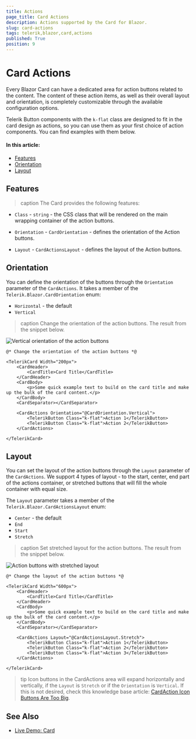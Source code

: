 ```yaml
---
title: Actions
page_title: Card Actions
description: Actions supported by the Card for Blazor.
slug: card-actions
tags: telerik,blazor,card,actions
published: True
position: 9
---
```



# Card Actions

Every Blazor Card can have a dedicated area for action buttons related to the content. The content of these action items, as well as their overall layout and orientation, is completely customizable through the available configuration options.

Telerik Button components with the `k-flat` class are designed to fit in the card design as actions, so you can use them as your first choice of action components. You can find examples with them below.

#### In this article:
   * [Features](#features) 
   * [Orientation](#orientation)
   * [Layout](#layout)

## Features

>caption The Card provides the following features:

* `Class` - `string` - the CSS class that will be rendered on the main wrapping container of the action buttons.

* `Orientation` - `CardOrientation` - defines the orientation of the Action buttons.

* `Layout` - `CardActionsLayout` - defines the layout of the Action buttons.


## Orientation

You can define the orientation of the buttons through the `Orientation` parameter of the `CardActions`. It takes a member of the `Telerik.Blazor.CardOrientation` enum:
   * `Horizontal` - the default
   * `Vertical`

>caption Change the orientation of the action buttons. The result from the snippet below.

![Vertical orientation of the action buttons](images/buttons-orientation-example.png)

````RAZOR
@* Change the orientation of the action buttons *@

<TelerikCard Width="200px">
    <CardHeader>
        <CardTitle>Card Title</CardTitle>
    </CardHeader>
    <CardBody>
        <p>Some quick example text to build on the card title and make up the bulk of the card content.</p>
    </CardBody>
    <CardSeparator></CardSeparator>
    
    <CardActions Orientation="@CardOrientation.Vertical">
        <TelerikButton Class="k-flat">Action 1</TelerikButton>
        <TelerikButton Class="k-flat">Action 2</TelerikButton>
    </CardActions>
    
</TelerikCard>
````


## Layout

You can set the layout of the action buttons through the `Layout` parameter of the `CardActions`. We support 4 types of layout - to the start, center, end part of the actions container, or stretched buttons that will fill the whole container with equal size.

The `Layout` parameter takes a member of the `Telerik.Blazor.CardActionsLayout` enum:
* `Center` - the default
* `End`
* `Start`
* `Stretch`

>caption Set stretched layout for the action buttons. The result from the snippet below.

![Action buttons with stretched layout](images/buttons-layout-example.png)

````RAZOR
@* Change the layout of the action buttons *@

<TelerikCard Width="600px">
    <CardHeader>
        <CardTitle>Card Title</CardTitle>
    </CardHeader>
    <CardBody>
        <p>Some quick example text to build on the card title and make up the bulk of the card content.</p>
    </CardBody>
    <CardSeparator></CardSeparator>
    
    <CardActions Layout="@CardActionsLayout.Stretch">
        <TelerikButton Class="k-flat">Action 1</TelerikButton>
        <TelerikButton Class="k-flat">Action 2</TelerikButton>
        <TelerikButton Class="k-flat">Action 3</TelerikButton>
    </CardActions>
    
</TelerikCard>
````

>tip Icon buttons in the CardActions area will expand horizontally and vertically, if the `Layout` is `Stretch` or if the `Orientation` is `Vertical`. If this is not desired, check this knowledge base article: [CardAction Icon Buttons Are Too Big](slug:card-kb-icon-buttons-too-large).

## See Also
  
  * [Live Demo: Card](https://demos.telerik.com/blazor-ui/card/actions)
  